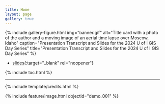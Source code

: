 ```yaml
---
title: Home
layout: page
gallery: true
---
```


{% include gallery-figure.html img="banner.gif" alt="Title card with a photo of the author and a moving image of an aerial time lapse over Moscow, Idaho" caption="Presentation Transcript and Slides for the 2024 U of I GIS Day Series" title="Presentation Transcript and Slides for the 2024 U of I GIS Day Series" %}

* [slides](https://indd.adobe.com/view/b44e37fa-8f53-454c-9103-e17d5fcd8a59){:target="_blank" rel="noopener"}

{% include toc.html %}

------

{% include template/credits.html %}

{% include feature/image.html objectid="demo_001" %}
